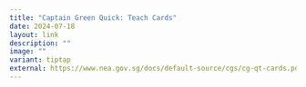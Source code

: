 ```yaml
---
title: "Captain Green Quick: Teach Cards"
date: 2024-07-18
layout: link
description: ""
image: ""
variant: tiptap
external: https://www.nea.gov.sg/docs/default-source/cgs/cg-qt-cards.pdf
---
```

